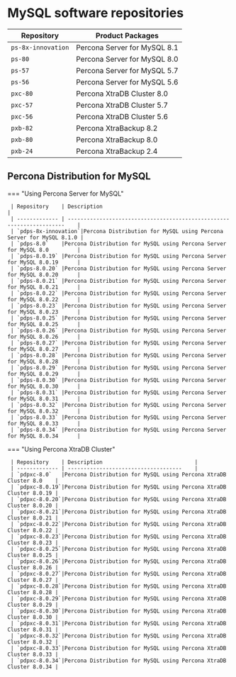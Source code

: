 # MySQL software repositories

| Repository        | Product Packages                    |
| --------------    | ----------------------------------- |
| `ps-8x-innovation`| Percona Server for MySQL 8.1        |
| `ps-80`           | Percona Server for MySQL 8.0        |
| `ps-57`           | Percona Server for MySQL 5.7        |
| `ps-56`           | Percona Server for MySQL 5.6        |
| `pxc-80`          | Percona XtraDB Cluster 8.0          |
| `pxc-57`          | Percona XtraDB Cluster 5.7          |
| `pxc-56`          | Percona XtraDB Cluster 5.6          |
| `pxb-82`          | Percona XtraBackup 8.2              |
| `pxb-80`          | Percona XtraBackup 8.0              |
| `pxb-24`          | Percona XtraBackup 2.4              |

## Percona Distribution for MySQL

=== "Using Percona Server for MySQL"
     
     | Repository    | Description                                                              |
     | ------------- | ---------------------------------------------------------------------    |
     | `pdps-8x-innovation`|Percona Distribution for MySQL using Percona Server for MySQL 8.1.0 |
     | `pdps-8.0`    |Percona Distribution for MySQL using Percona Server for MySQL 8.0         |
     | `pdps-8.0.19` |Percona Distribution for MySQL using Percona Server for MySQL 8.0.19      |
     | `pdps-8.0.20` |Percona Distribution for MySQL using Percona Server for MySQL 8.0.20      |
     | `pdps-8.0.21` |Percona Distribution for MySQL using Percona Server for MySQL 8.0.21      |
     | `pdps-8.0.22` |Percona Distribution for MySQL using Percona Server for MySQL 8.0.22      |
     | `pdps-8.0.23` |Percona Distribution for MySQL using Percona Server for MySQL 8.0.23      |
     | `pdps-8.0.25` |Percona Distribution for MySQL using Percona Server for MySQL 8.0.25      |
     | `pdps-8.0.26` |Percona Distribution for MySQL using Percona Server for MySQL 8.0.26      |
     | `pdps-8.0.27` |Percona Distribution for MySQL using Percona Server for MySQL 8.0.27      |
     | `pdps-8.0.28` |Percona Distribution for MySQL using Percona Server for MySQL 8.0.28      |
     | `pdps-8.0.29` |Percona Distribution for MySQL using Percona Server for MySQL 8.0.29      |
     | `pdps-8.0.30` |Percona Distribution for MySQL using Percona Server for MySQL 8.0.30      |
     | `pdps-8.0.31` |Percona Distribution for MySQL using Percona Server for MySQL 8.0.31      |
     | `pdps-8.0.32` |Percona Distribution for MySQL using Percona Server for MySQL 8.0.32      |
     | `pdps-8.0.33` |Percona Distribution for MySQL using Percona Server for MySQL 8.0.33      |
     | `pdps-8.0.34` |Percona Distribution for MySQL using Percona Server for MySQL 8.0.34      |

=== "Using Percona XtraDB Cluster"

     | Repository    | Description                             |
     | ------------- | ------------------------------------    |
     | `pdpxc-8.0`   |Percona Distribution for MySQL using Percona XtraDB Cluster 8.0    |
     | `pdpxc-8.0.19`|Percona Distribution for MySQL using Percona XtraDB Cluster 8.0.19 |
     | `pdpxc-8.0.20`|Percona Distribution for MySQL using Percona XtraDB Cluster 8.0.20 |
     | `pdpxc-8.0.21`|Percona Distribution for MySQL using Percona XtraDB Cluster 8.0.21 |
     | `pdpxc-8.0.22`|Percona Distribution for MySQL using Percona XtraDB Cluster 8.0.22 |
     | `pdpxc-8.0.23`|Percona Distribution for MySQL using Percona XtraDB Cluster 8.0.23 |
     | `pdpxc-8.0.25`|Percona Distribution for MySQL using Percona XtraDB Cluster 8.0.25 |
     | `pdpxc-8.0.26`|Percona Distribution for MySQL using Percona XtraDB Cluster 8.0.26 |
     | `pdpxc-8.0.27`|Percona Distribution for MySQL using Percona XtraDB Cluster 8.0.27 |
     | `pdpxc-8.0.28`|Percona Distribution for MySQL using Percona XtraDB Cluster 8.0.28 |
     | `pdpxc-8.0.29`|Percona Distribution for MySQL using Percona XtraDB Cluster 8.0.29 |
     | `pdpxc-8.0.30`|Percona Distribution for MySQL using Percona XtraDB Cluster 8.0.30 |
     | `pdpxc-8.0.31`|Percona Distribution for MySQL using Percona XtraDB Cluster 8.0.31 |
     | `pdpxc-8.0.32`|Percona Distribution for MySQL using Percona XtraDB Cluster 8.0.32 |
     | `pdpxc-8.0.33`|Percona Distribution for MySQL using Percona XtraDB Cluster 8.0.33 |
     | `pdpxc-8.0.34`|Percona Distribution for MySQL using Percona XtraDB Cluster 8.0.34 |